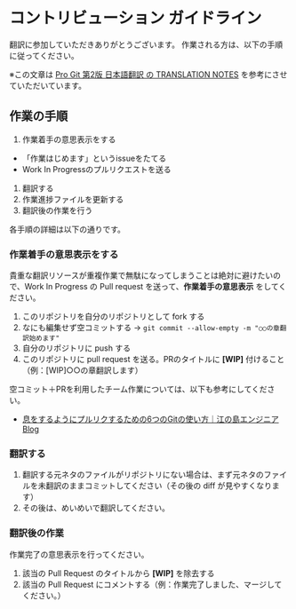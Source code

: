 # コントリビューション ガイドライン

翻訳に参加していただきありがとうございます。
作業される方は、以下の手順に従ってください。

※この文章は [Pro Git 第2版 日本語翻訳 の TRANSLATION NOTES](https://raw.githubusercontent.com/progit/progit2-ja/master/TRANSLATION_NOTES.asc) を参考にさせていただいています。

## 作業の手順

1. 作業着手の意思表示をする
  - 「作業はじめます」というissueをたてる
  - Work In Progressのプルリクエストを送る
1. 翻訳する
1. 作業進捗ファイルを更新する
1. 翻訳後の作業を行う

各手順の詳細は以下の通りです。

### 作業着手の意思表示をする

貴重な翻訳リソースが重複作業で無駄になってしまうことは絶対に避けたいので、Work In Progress の Pull request を送って、**作業着手の意思表示** をしてください。

1. このリポジトリを自分のリポジトリとして fork する
2. なにも編集せず空コミットする → ``git commit --allow-empty -m "○○の章翻訳始めます"``
3. 自分のリポジトリに push する
4. このリポジトリに pull request を送る。PRのタイトルに **[WIP]** 付けること（例：[WIP]○○の章翻訳します）

空コミット＋PRを利用したチーム作業については、以下も参考にしてください。

* [息をするようにプルリクするための6つのGitの使い方｜江の島エンジニアBlog](http://blog.enogineer.com/2015/02/05/git-for-light-pull-request/)

### 翻訳する

1. 翻訳する元ネタのファイルがリポジトリにない場合は、まず元ネタのファイルを未翻訳のままコミットしてください（その後の diff が見やすくなります）
2. その後は、めいめいで翻訳してください。

### 翻訳後の作業

作業完了の意思表示を行ってください。

1. 該当の Pull Request のタイトルから **[WIP]** を除去する
2. 該当の Pull Request にコメントする（例：作業完了しました、マージしてください。）


